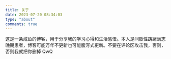 ```yaml
---
title: 关于
date: 2023-07-20 08:34:03
type: "about"
comments: true
---
```

这是一条咸鱼的博客，用于分享我的学习心得和生活感悟。本人是间歇性踌躇满志晚期患者，博客可能万年不更新也可能腹泻式更新。不要在评论区攻击我，否则，否则我就把你删掉 QwQ